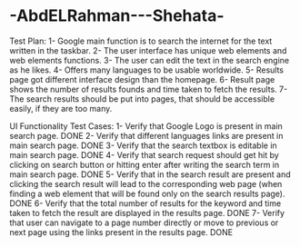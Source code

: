 # -AbdELRahman---Shehata-

Test Plan:
1-	Google main function is to search the internet for the text written in the taskbar. 
2-	The user interface has unique web elements and web elements functions.
3-	The user can edit the text in the search engine as he likes.
4-	Offers many languages to be usable worldwide.
5-	Results page got different interface design than the homepage.
6-	Result page shows the number of results founds and time taken to fetch the results.
7-	The search results should be put into pages, that should be accessible easily, if they are too many.



UI Functionality Test Cases:
1-	Verify that Google Logo is present in main search page.    DONE
2-	Verify that different languages links are present in main search page.    DONE
3-	Verify that the search textbox is editable in main search page.     DONE
4-	Verify that search request should get hit by clicking on search button or hitting enter after writing the search term in main search page.    DONE
5-	Verify that in the search result are present and clicking the search result will lead to the corresponding web page (when finding a web element that will be found only on the search results page).     DONE
6-	Verify that the total number of results for the keyword and time taken to fetch the result are displayed in the results page.     DONE
7-	Verify that user can navigate to a page number directly or move to previous or next page using the links present in the results page.    DONE
